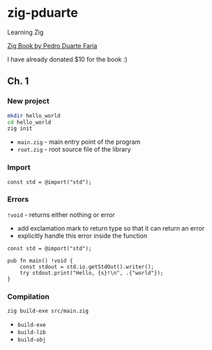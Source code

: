 # zig-pduarte

Learning Zig

[Zig Book by Pedro Duarte Faria](https://pedropark99.github.io/zig-book/)

I have already donated $10 for the book :)

## Ch. 1

### New project

```bash
mkdir hello_world
cd hello_world
zig init
```

- `main.zig` - main entry point of the program
- `root.zig` - root source file of the library

### Import

```zig
const std = @import("std");
```

### Errors

`!void` - returns either nothing or error

- add exclamation mark to return type so that it can return an error
- explicitly handle this error inside the function

```zig
const std = @import("std");

pub fn main() !void {
    const stdout = std.io.getStdOut().writer();
    try stdout.print("Hello, {s}!\n", .{"world"});
}
```

### Compilation

```bash
zig build-exe src/main.zig
```

- `build-exe`
- `build-lib`
- `build-obj`
